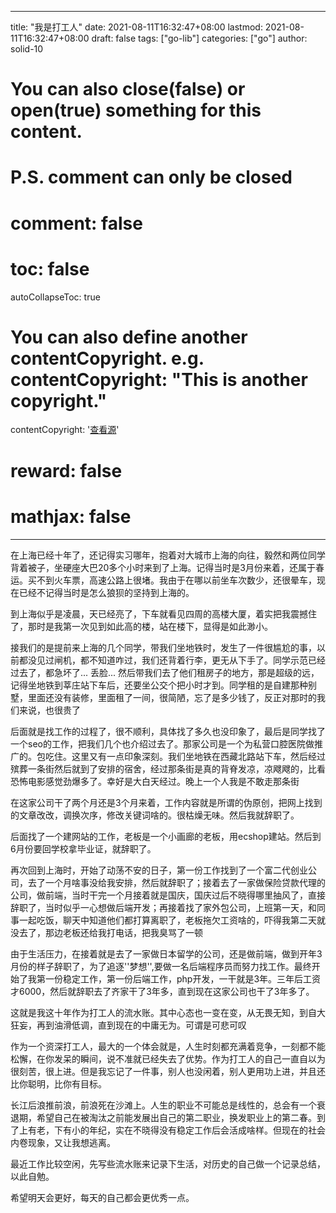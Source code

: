
---
title: "我是打工人"
date: 2021-08-11T16:32:47+08:00
lastmod: 2021-08-11T16:32:47+08:00
draft: false
tags: ["go-lib"]
categories: ["go"]
author: solid-10

# You can also close(false) or open(true) something for this content.
# P.S. comment can only be closed
# comment: false
# toc: false
autoCollapseToc: true
# You can also define another contentCopyright. e.g. contentCopyright: "This is another copyright."
contentCopyright: '<a href="https://github.com/wow-yorick/articles" rel="noopener" target="_blank">查看源</a>'
# reward: false
# mathjax: false
---

在上海已经十年了，还记得实习哪年，抱着对大城市上海的向往，毅然和两位同学背着被子，坐硬座大巴20多个小时来到了上海。记得当时是3月份来着，还属于春运。买不到火车票，高速公路上很堵。我由于在哪以前坐车次数少，还很晕车，现在已经不记得当时是怎么狼狈的坚持到上海的。

到上海似乎是凌晨，天已经亮了，下车就看见四周的高楼大厦，着实把我震撼住了，那时是我第一次见到如此高的楼，站在楼下，显得是如此渺小。

接我们的是提前来上海的几个同学，带我们坐地铁时，发生了一件很尴尬的事，以前都没见过闸机，都不知道咋过，我们还背着行李，更无从下手了。同学示范已经过去了，都急坏了... 丢脸... 然后带我们去了他们租房子的地方，那是超级的远，记得坐地铁到莘庄站下车后，还要坐公交个把小时才到。同学租的是自建那种别墅，里面还没有装修，里面租了一间，很简陋，忘了是多少钱了，反正对那时的我们来说，也很贵了

后面就是找工作的过程了，很不顺利，具体找了多久也没印象了，最后是同学找了一个seo的工作，把我们几个也介绍过去了。那家公司是一个为私营口腔医院做推广的。包吃住。这里又有一点印象深刻。我们坐地铁在西藏北路站下车，然后经过殡葬一条街然后就到了安排的宿舍，经过那条街是真的背脊发凉，凉飕飕的，比看恐怖电影感觉劲爆多了。幸好是大白天经过。晚上一个人我是不敢走那条街

在这家公司干了两个月还是3个月来着，工作内容就是所谓的伪原创，把网上找到的文章改改，调换次序，修改关键词啥的。很枯燥无味。然后我就辞职了。

后面找了一个建网站的工作，老板是一个小画廊的老板，用ecshop建站。然后到6月份要回学校拿毕业证，就辞职了。

再次回到上海时，开始了动荡不安的日子，第一份工作找到了一个富二代创业公司，去了一个月啥事没给我安排，然后就辞职了；接着去了一家做保险贷款代理的公司，做前端，当时干完一个月接着就是国庆，国庆过后不晓得哪里抽风了，直接辞职了，当时似乎一心想做后端开发；再接着找了家外包公司，上班第一天，和同事一起吃饭，聊天中知道他们都打算离职了，老板拖欠工资啥的，吓得我第二天就没去了，那边老板还给我打电话，把我臭骂了一顿

由于生活压力，在接着就是去了一家做日本留学的公司，还是做前端，做到开年3月份的样子辞职了，为了追逐''梦想'',要做一名后端程序员而努力找工作。最终开始了我第一份稳定工作，第一份后端工作，php开发，一干就是3年。三年后工资才6000，然后就辞职去了齐家干了3年多，直到现在这家公司也干了3年多了。

这就是我这十年作为打工人的流水账。其中心态也一变在变，从无畏无知，到自大狂妄，再到油滑低调，直到现在的中庸无为。可谓是可悲可叹

作为一个资深打工人，最大的一个体会就是，人生时刻都充满着竞争，一刻都不能松懈，在你发呆的瞬间，说不准就已经失去了优势。作为打工人的自己一直自以为很刻苦，很上进。但是我忘记了一件事，别人也没闲着，别人更用功上进，并且还比你聪明，比你有目标。

长江后浪推前浪，前浪死在沙滩上。人生的职业不可能总是线性的，总会有一个衰退期，希望自己在被淘汰之前能发展出自己的第二职业，换发职业上的第二春。到了上有老，下有小的年纪，实在不晓得没有稳定工作后会活成啥样。但现在的社会内卷现象，又让我想逃离。

最近工作比较空闲，先写些流水账来记录下生活，对历史的自己做一个记录总结，以此自勉。

希望明天会更好，每天的自己都会更优秀一点。

